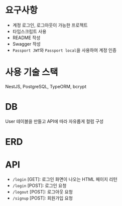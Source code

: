 # 요구사항

- 계정 로그인, 로그아웃이 가능한 프로젝트
- 타입스크립트 사용
- README 작성
- Swagger 작성
- `Passport JWT`와 `Passport local`을 사용하여 계정 인증

# 사용 기술 스택

NestJS, PostgreSQL, TypeORM, bcrypt

# DB

User 테이블을 만들고 API에 따라 자유롭게 컬럼 구성

# ERD

# API

- `/login` [GET]: 로그인 화면이 나오는 HTML 페이지 리턴
- `/login` [POST]: 로그인 요청
- `/logout` [POST]: 로그아웃 요청
- `/signup` [POST]: 회원가입 요청
